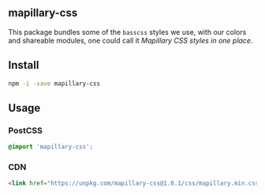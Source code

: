 mapillary-css
---

This package bundles some of the `basscss` styles we use, with our colors and shareable modules, one could call it _Mapillary CSS styles in one place_.

## Install

```bash
npm -i -save mapillary-css
```

## Usage
### PostCSS

```css
@import 'mapillary-css';
```

### CDN

```html
<link href="https://unpkg.com/mapillary-css@1.0.1/css/mapillary.min.css" rel="stylesheet">
```
